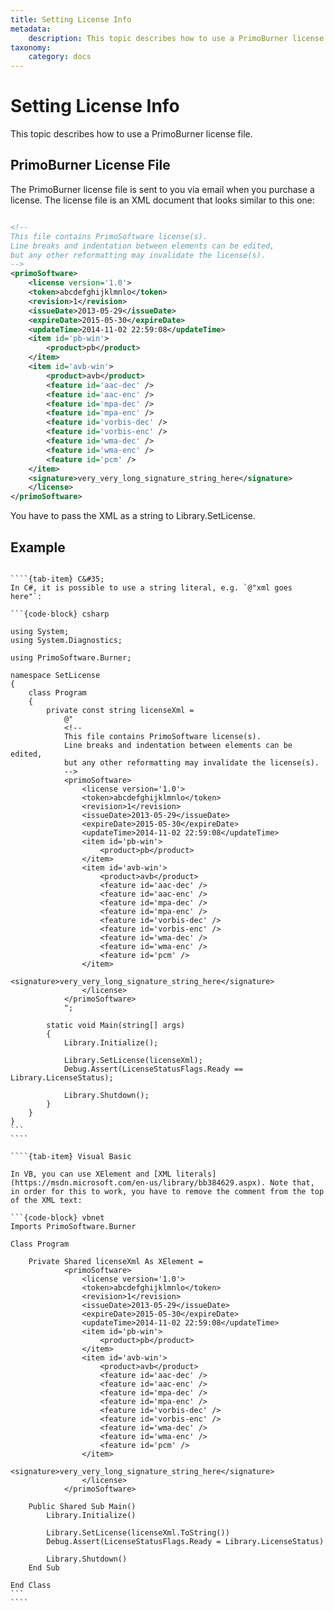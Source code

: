 ```yaml
---
title: Setting License Info
metadata:
    description: This topic describes how to use a PrimoBurner license file.
taxonomy:
    category: docs
---
```


# Setting License Info

This topic describes how to use a PrimoBurner license file.

## PrimoBurner License File

The PrimoBurner license file is sent to you via email when you purchase a license. The license file is an XML document that looks similar to this one:

``` xml 

<!-- 
This file contains PrimoSoftware license(s). 
Line breaks and indentation between elements can be edited, 
but any other reformatting may invalidate the license(s). 
-->
<primoSoftware>
    <license version='1.0'>
    <token>abcdefghijklmnlo</token>
    <revision>1</revision>
    <issueDate>2013-05-29</issueDate>
    <expireDate>2015-05-30</expireDate>
    <updateTime>2014-11-02 22:59:08</updateTime>
    <item id='pb-win'>
        <product>pb</product>
    </item>
    <item id='avb-win'>
        <product>avb</product>
        <feature id='aac-dec' />
        <feature id='aac-enc' />
        <feature id='mpa-dec' />
        <feature id='mpa-enc' />
        <feature id='vorbis-dec' />
        <feature id='vorbis-enc' />
        <feature id='wma-dec' />
        <feature id='wma-enc' />
        <feature id='pcm' />
    </item>
    <signature>very_very_long_signature_string_here</signature>
    </license>
</primoSoftware>
```

You have to pass the XML as a string to Library.SetLicense.

## Example

`````{tab-set}

````{tab-item} C&#35;
In C#, it is possible to use a string literal, e.g. `@"xml goes here"`:    

```{code-block} csharp

using System;
using System.Diagnostics;

using PrimoSoftware.Burner;

namespace SetLicense
{
    class Program
    {
        private const string licenseXml = 
            @"
            <!-- 
            This file contains PrimoSoftware license(s). 
            Line breaks and indentation between elements can be edited, 
            but any other reformatting may invalidate the license(s). 
            -->
            <primoSoftware>
                <license version='1.0'>
                <token>abcdefghijklmnlo</token>
                <revision>1</revision>
                <issueDate>2013-05-29</issueDate>
                <expireDate>2015-05-30</expireDate>
                <updateTime>2014-11-02 22:59:08</updateTime>
                <item id='pb-win'>
                    <product>pb</product>
                </item>
                <item id='avb-win'>
                    <product>avb</product>
                    <feature id='aac-dec' />
                    <feature id='aac-enc' />
                    <feature id='mpa-dec' />
                    <feature id='mpa-enc' />
                    <feature id='vorbis-dec' />
                    <feature id='vorbis-enc' />
                    <feature id='wma-dec' />
                    <feature id='wma-enc' />
                    <feature id='pcm' />
                </item>
                <signature>very_very_long_signature_string_here</signature>
                </license>
            </primoSoftware>
            ";

        static void Main(string[] args)
        {
            Library.Initialize();

            Library.SetLicense(licenseXml);
            Debug.Assert(LicenseStatusFlags.Ready == Library.LicenseStatus);

            Library.Shutdown();
        }
    }
}
```
````

````{tab-item} Visual Basic

In VB, you can use XElement and [XML literals](https://msdn.microsoft.com/en-us/library/bb384629.aspx). Note that, in order for this to work, you have to remove the comment from the top of the XML text:

```{code-block} vbnet
Imports PrimoSoftware.Burner

Class Program

    Private Shared licenseXml As XElement =
            <primoSoftware>
                <license version='1.0'>
                <token>abcdefghijklmnlo</token>
                <revision>1</revision>
                <issueDate>2013-05-29</issueDate>
                <expireDate>2015-05-30</expireDate>
                <updateTime>2014-11-02 22:59:08</updateTime>
                <item id='pb-win'>
                    <product>pb</product>
                </item>
                <item id='avb-win'>
                    <product>avb</product>
                    <feature id='aac-dec' />
                    <feature id='aac-enc' />
                    <feature id='mpa-dec' />
                    <feature id='mpa-enc' />
                    <feature id='vorbis-dec' />
                    <feature id='vorbis-enc' />
                    <feature id='wma-dec' />
                    <feature id='wma-enc' />
                    <feature id='pcm' />
                </item>
                <signature>very_very_long_signature_string_here</signature>
                </license>
            </primoSoftware>

    Public Shared Sub Main()
        Library.Initialize()

        Library.SetLicense(licenseXml.ToString())
        Debug.Assert(LicenseStatusFlags.Ready = Library.LicenseStatus)

        Library.Shutdown()
    End Sub

End Class
```
````

`````
